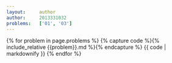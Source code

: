 ```yaml
---
layout:     author
author:     2013331032
problems:   ['01', '03']
---
```



{% for problem in page.problems %}
{% capture code %}{% include_relative {{problem}}.md %}{% endcapture %}
{{ code | markdownify }}
{% endfor %}